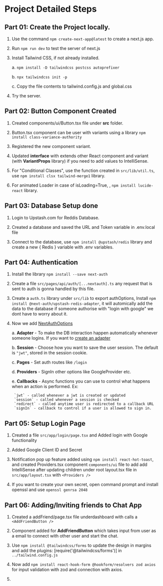 # Project Detailed Steps

## Part 01: Create the Project locally.
1. Use the command `npm create-next-app@latest` to create a next.js app.
2. Run `npm run dev` to test the server of next.js
3. Install Tailwind CSS, if not already installed.

    a. `npm install -D tailwindcss postcss autoprefixer`

    b. `npx tailwindcss init -p`

    c. Copy the file contents to tailwind.config.js and global.css

4. Try the server.


## Part 02: Button Component Created
1. Created components/ui/Button.tsx file under **src** folder.

2. Button.tsx component can be user with variants using a library `npm install class-variance-authority`
3. Registered the new component variant.

4. Updated **interface** with extends other React component and variant (with **VariantProps** library) if you need to add values to IntelliSense.

5. For "Conditional Classes", use the function created in `src/lib/util.ts`, use `npm install clsx tailwind-merge1` library.

6. For animated Loader in case of isLoading=True, <Loader2 />, `npm install lucide-react` library.



## Part 03: Database Setup done
1. Login to Upstash.com for Reddis Database.

2. Created a database and saved the URL and Token variable in .env.local file

3. Connect to the database, use `npm install @upstash/redis` library and create a new { Redis } variable with .env variables.


## Part 04: Authentication
1. Install the library `npm install --save next-auth`

2. Create a file `src/pages/api/auth/[...nextauth].ts` any request that is sent to auth is gonna handled by this file.

3. Create a `auth.ts` library under `src/lib` to export authOptions, Install `npm install @next-auth/upstash-redis-adapter`, it will automically add the data to the database if someone authorise with "login with google" we dont have to worry about it.

4. Now we add [NextAuthOptions](https://next-auth.js.org/configuration/options#session)

    a. **Adapter** - To make the DB interaction happen automatically whenever someone logins. If you want to [create an adapter](https://next-auth.js.org/tutorials/creating-a-database-adapter)

    b. **Session** - Choose how you want to save the user session. The default is `"jwt"`, stored in the session cookie. 

    c. **Pages** - Set auth routes like `/login`

    d. **Providers** - SignIn other options like GoogleProvider etc.

    e. **Callbacks** - Async functions you can use to control what happens when an action is performed. Ex: 
    
        `jwt` - called whenever a jwt is created or updated
        `session` - called whenever a session is checked
        `redirect` - called anytime user is redirected to a callback URL
        `signIn` - callback to control if a user is allowed to sign in.

    
## Part 05: Setup Login Page

1. Created a file `src/app/login/page.tsx` and Added login with Google functionality

2. Added Google Client ID and Secret

3. Notification pop up feature added using  `npm install react-hot-toast`, and created Providers.tsx component `components/ui` file to add add IntelliSense after updating children under root layout.tsx file in `src/app/layout.tsx` with `<Providers />`

4. If you want to create your own secret, open command prompt and install openssl and use `openssl genrsa 2048`


## Part 06: Adding/Inviting friends to Chat App

1. Created a addFriend/page.tsx file underdashboard with calls a `<AddFriendButton />`

2. Component added for **AddFriendButton** which takes input from user as a email to connect with other user and start the chat.

3. Use `npm install @tailwindcss/forms` to update the design in margins and add the plugins: [require('@tailwindcss/forms')] in `../tailwind.config.js`

4. Now add `npm install react-hook-form @hookform/resolvers zod axios` for input validation with zod and connection with axios.

5. 




